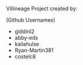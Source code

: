 Villineage Project created by:

(Github Usernames)

- giddinl2
- abby-eds
- kailahulse
- Ryan-Martin381
- costelc8
